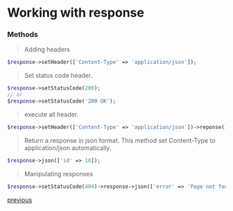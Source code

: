 # Working with response

### Methods
>  Adding headers
```php
$response->setHeader(['Content-Type' => 'application/json']);
```

> Set status code header.
```php
$response->setStatusCode(200);
// or
$response->setStatusCode('200 OK');
```

> execute all header.
```php
$response->setHeader(['Content-Type' => 'application/json'])->reponse();
```

> Return a response in json format. This method set Content-Type to application/json automatically.
```php
$response->json(['id' => 10]);
```

> Manipulating responses
```php
$response->setStatusCode(404)->response->json(['error' => 'Page not found']);
```

[previous](request.md)